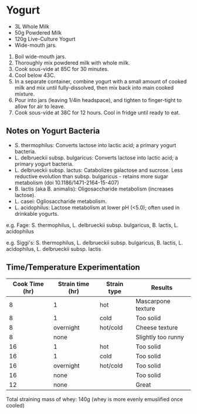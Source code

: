 # Yogurt

- 3L Whole Milk
- 50g Powdered Milk
- 120g Live-Culture Yogurt
- Wide-mouth jars.

1. Boil wide-mouth jars.
2. Thoroughly mix powdered milk with whole milk.
3. Cook sous-vide at 85C for 30 minutes.
4. Cool below 43C.
5. In a separate container, combine yogurt with a small amount of cooked milk and mix until fully-dissolved, then mix back into main cooked mixture.
6. Pour into jars (leaving 1/4in headspace), and tighten to finger-tight to allow for air to leave.
7. Cook sous-vide at 38C for 12 hours. Cool in fridge until ready to eat.

## Notes on Yogurt Bacteria

- S. thermophilus: Converts lactose into lactic acid; a primary yogurt bacteria.
- L. delbrueckii subsp. bulgaricus: Converts lactose into lactic acid; a primary yogurt bacteria.
- L. delbrueckii subsp. lactus: Catabolizes galactose and sucrose. Less reductive evolution than subsp. bulgaricus - retains more sugar metabolism (doi 10.1186/1471-2164-15-407)
- B. lactis (aka B. animalis): Oligosaccharide metabolism (increases lactose).
- L. casei: Ogliosaccharide metabolism.
- L. acidophilus: Lactose metabolism at lower pH (<5.0); often used in drinkable yogurts.

e.g. Fage: S. thermophilus, L. delbrueckii subsp. bulgaricus, B. lactis, L. acidophilus

e.g. Siggi's: S. thermophilus, L. delbrueckii subsp. bulgaricus, B. lactis, L. acidophilus, L. delbrueckii subsp. lactis

## Time/Temperature Experimentation

| Cook Time (hr) | Strain time (hr) | Strain  type | Results            |
|----------------|------------------|--------------|--------------------|
| 8              | 1                | hot          | Mascarpone texture |
| 8              | 1                | cold         | Too solid          |
| 8              | overnight        | hot/cold     | Cheese texture     |
| 8              | none             |              | Slightly too runny |
| 16             | 1                | hot          | Too solid          |
| 16             | 1                | cold         | Too solid          |
| 16             | overnight        | hot/cold     | Too solid          |
| 16             | none             |              | Too solid          |
| 12             | none             |              | Great              |

Total straining mass of whey: 140g (whey is more evenly emuslified once cooled)
